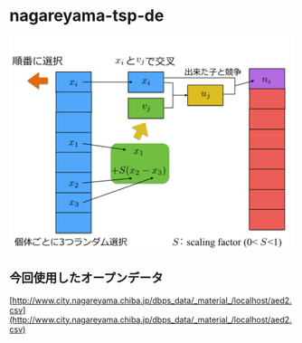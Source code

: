 # nagareyama-tsp-de

![](de.png)

## 今回使用したオープンデータ

[http://www.city.nagareyama.chiba.jp/dbps_data/_material_/localhost/aed2.csv](http://www.city.nagareyama.chiba.jp/dbps_data/_material_/localhost/aed2.csv)
